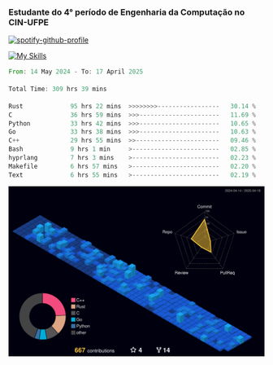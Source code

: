 
### Estudante do 4° período de Engenharia da Computação no CIN-UFPE

[![spotify-github-profile](https://spotify-github-profile.kittinanx.com/api/view?uid=21nggge2ld354asa4l3xoze2q&cover_image=true&theme=novatorem&show_offline=false&background_color=000000&interchange=true&bar_color=53b14f&bar_color_cover=true)](https://github.com/kittinan/spotify-github-profile)


[![My Skills](https://skillicons.dev/icons?i=c,cpp,rust,py,java,neovim&theme=dark)](https://skillicons.dev)

<!--START_SECTION:waka-->

```rust
From: 14 May 2024 - To: 17 April 2025

Total Time: 309 hrs 39 mins

Rust             95 hrs 22 mins  >>>>>>>>-----------------   30.14 %
C                36 hrs 59 mins  >>>----------------------   11.69 %
Python           33 hrs 42 mins  >>>----------------------   10.65 %
Go               33 hrs 38 mins  >>>----------------------   10.63 %
C++              29 hrs 55 mins  >>-----------------------   09.46 %
Bash             9 hrs 1 min     >------------------------   02.85 %
hyprlang         7 hrs 3 mins    >------------------------   02.23 %
Makefile         6 hrs 57 mins   >------------------------   02.20 %
Text             6 hrs 55 mins   >------------------------   02.19 %
```

<!--END_SECTION:waka-->

![](./profile-3d-contrib/profile-night-view.svg)

